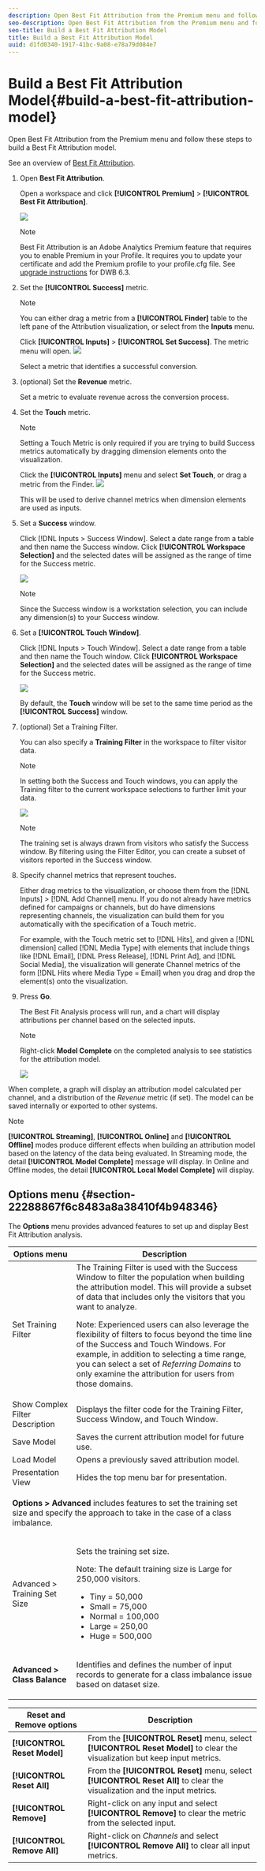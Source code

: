 ```yaml
---
description: Open Best Fit Attribution from the Premium menu and follow these steps to build a Best Fit Attribution model.
seo-description: Open Best Fit Attribution from the Premium menu and follow these steps to build a Best Fit Attribution model.
seo-title: Build a Best Fit Attribution Model
title: Build a Best Fit Attribution Model
uuid: d1fd0340-1917-41bc-9a08-e78a79d084e7
---
```


# Build a Best Fit Attribution Model{#build-a-best-fit-attribution-model}

Open Best Fit Attribution from the Premium menu and follow these steps to build a Best Fit Attribution model.

See an overview of [Best Fit Attribution](../../../../home/c-get-started/c-attribution-profiles/c-attrib-algorithmic/c-attrib-algorithmic.md#concept-237feb6e9c4d49efaf75399297dcb9d1).

1. Open **Best Fit Attribution**.

   Open a workspace and click **[!UICONTROL Premium]** > **[!UICONTROL Best Fit Attribution]**.

   ![](assets/attrib_windows_launch.png)

   >[!NOTE]
   >
   >Best Fit Attribution is an Adobe Analytics Premium feature that requires you to enable Premium in your Profile. It requires you to update your certificate and add the Premium profile to your profile.cfg file. See [upgrade instructions](https://marketing.adobe.com/resources/help/en_US/insight/install/?f=c_6_2_to_6_3_upgrade) for DWB 6.3.

1. Set the **[!UICONTROL Success]** metric. 

   >[!NOTE]
   >
   >You can either drag a metric from a **[!UICONTROL Finder]** table to the left pane of the Attribution visualization, or select from the **Inputs** menu.

   Click **[!UICONTROL Inputs]** > **[!UICONTROL Set Success]**. The metric menu will open. ![](assets/attrib_set_success_metric.png)

   Select a metric that identifies a successful conversion. 

1. (optional) Set the **Revenue** metric.

   Set a metric to evaluate revenue across the conversion process. 

1. Set the **Touch** metric. 

   >[!NOTE]
   >
   >Setting a Touch Metric is only required if you are trying to build Success metrics automatically by dragging dimension elements onto the visualization.

   Click the **[!UICONTROL Inputs]** menu and select **Set Touch**, or drag a metric from the Finder. ![](assets/attrib_set_touch.png)

   This will be used to derive channel metrics when dimension elements are used as inputs. 

1. Set a **Success** window.

   Click [!DNL Inputs > Success Window]. Select a date range from a table and then name the Success window. Click **[!UICONTROL Workspace Selection]** and the selected dates will be assigned as the range of time for the Success metric. 

   ![](assets/attrib_set_success_window.png)

   >[!NOTE]
   >
   >Since the Success window is a workstation selection, you can include any dimension(s) to your Success window.

1. Set a **[!UICONTROL Touch Window]**.

   Click [!DNL Inputs > Touch Window]. Select a date range from a table and then name the Touch window. Click **[!UICONTROL Workspace Selection]** and the selected dates will be assigned as the range of time for the Success metric.

   ![](assets/attrib_set_touch_window.png)

   By default, the **Touch** window will be set to the same time period as the **[!UICONTROL Success]** window. 

1. (optional) Set a Training Filter.

   You can also specify a **Training Filter** in the workspace to filter visitor data.

   >[!NOTE]
   >
   >In setting both the Success and Touch windows, you can apply the Training filter to the current workspace selections to further limit your data.

   ![](assets/attrib_filter.png)

   >[!NOTE]
   >
   >The training set is always drawn from visitors who satisfy the Success window. By filtering using the Filter Editor, you can create a subset of visitors reported in the Success window.

1. Specify channel metrics that represent touches.

   Either drag metrics to the visualization, or choose them from the [!DNL Inputs] > [!DNL Add Channel] menu. If you do not already have metrics defined for campaigns or channels, but do have dimensions representing channels, the visualization can build them for you automatically with the specification of a Touch metric.

   For example, with the Touch metric set to [!DNL Hits], and given a [!DNL dimension] called [!DNL Media Type] with elements that include things like [!DNL Email], [!DNL Press Release], [!DNL Print Ad], and [!DNL Social Media], the visualization will generate Channel metrics of the form [!DNL Hits where Media Type = Email] when you drag and drop the element(s) onto the visualization. 

1. Press **Go**.

   The Best Fit Analysis process will run, and a chart will display attributions per channel based on the selected inputs.

   >[!NOTE]
   >
   >Right-click **Model Complete** on the completed analysis to see statistics for the attribution model.

   ![](assets/attrib_visualization.png)

When complete, a graph will display an attribution model calculated per channel, and a distribution of the *Revenue* metric (if set). The model can be saved internally or exported to other systems.

>[!NOTE]
>
>**[!UICONTROL Streaming]**, **[!UICONTROL Online]** and **[!UICONTROL Offline]** modes produce different effects when building an attribution model based on the latency of the data being evaluated. In Streaming mode, the detail **[!UICONTROL Model Complete]** message will display. In Online and Offline modes, the detail **[!UICONTROL Local Model Complete]** will display.

## Options menu {#section-22288867f6c8483a8a38410f4b948346}

The **Options** menu provides advanced features to set up and display Best Fit Attribution analysis. 

<table id="table_8F6F517B7DBF4259814BEC6D07A72EAC"> 
 <thead> 
  <tr> 
   <th colname="col1" class="entry"> Options menu </th> 
   <th colname="col2" class="entry"> Description </th> 
  </tr>
 </thead>
 <tbody> 
  <tr> 
   <td colname="col1"><span class="uicontrol"> Set Training Filter </span> </td> 
   <td colname="col2"> The Training Filter is used with the Success Window to filter the population when building the attribution model. This will provide a subset of data that includes only the visitors that you want to analyze. <p>Note: Experienced users can also leverage the flexibility of filters to focus beyond the time line of the Success and Touch Windows. For example, in addition to selecting a time range, you can select a set of <i>Referring Domains</i> to only examine the attribution for users from those domains. </p> </td> 
  </tr> 
  <tr> 
   <td colname="col1"><span class="uicontrol"> Show Complex Filter Description </span> </td> 
   <td colname="col2"> Displays the filter code for the Training Filter, Success Window, and Touch Window. </td> 
  </tr> 
  <tr> 
   <td colname="col1"><span class="uicontrol"> Save Model </span> </td> 
   <td colname="col2"> Saves the current attribution model for future use. </td> 
  </tr> 
  <tr> 
   <td colname="col1"><span class="uicontrol"> Load Model </span> </td> 
   <td colname="col2"> Opens a previously saved attribution model. </td> 
  </tr> 
  <tr> 
   <td colname="col1"><span class="uicontrol"> Presentation View </span> </td> 
   <td colname="col2"> Hides the top menu bar for presentation. </td> 
  </tr> 
  <tr> 
   <td colspan="2"> <p><b>Options &gt; Advanced</b> includes features to set the training set size and specify the approach to take in the case of a class imbalance. </p> </td> 
  </tr> 
  <tr> 
   <td colname="col1"><span class="uicontrol"> Advanced &gt; Training Set Size </span> </td> 
   <td colname="col2"> <p>Sets the training set size. </p> <p>Note:  The default training size is Large for 250,000 visitors. </p> 
    <ul id="ul_5F17C60227C34A85A2C476A32F2B5DCD"> 
     <li id="li_A076FC2AD0214ADDBFCFD82AEA5F0880">Tiny = 50,000 </li> 
     <li id="li_17E77E01D5374068BEBC80B3AD4CCD41">Small = 75,000 </li> 
     <li id="li_7F6B4834742A4BFCBC3DB214425B88C3">Normal = 100,000 </li> 
     <li id="li_0BB7F791603745028CFC661EBC94D8B4">Large = 250,00 </li> 
     <li id="li_34B60233C84F48F1BCB8040C5195411A">Huge = 500,000 </li> 
    </ul> </td> 
  </tr> 
  <tr> 
   <td colname="col1"><b>Advanced &gt; Class Balance </b> </td> 
   <td colname="col2"> <p>Identifies and defines the number of input records to generate for a class imbalance issue based on dataset size. </p> </td> 
  </tr> 
 </tbody> 
</table>

|  Reset and Remove options  | Description  |
|---|---|
| **[!UICONTROL Reset Model]** |From the **[!UICONTROL Reset]** menu, select **[!UICONTROL Reset Model]** to clear the visualization but keep input metrics.  |
| **[!UICONTROL Reset All]** |From the **[!UICONTROL Reset]** menu, select **[!UICONTROL Reset All]** to clear the visualization and the input metrics.  |
| **[!UICONTROL Remove]** |Right-click on any input and select **[!UICONTROL Remove]** to clear the metric from the selected input.  |
| **[!UICONTROL Remove All]** |Right-click on *Channels* and select **[!UICONTROL Remove All]** to clear all input metrics.  |


